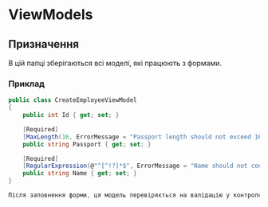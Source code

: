 ﻿# ViewModels

## Призначення
В цій папці зберігаються всі моделі, які працюють з формами.

### Приклад

```csharp
public class CreateEmployeeViewModel
{
    public int Id { get; set; }

    [Required]
    [MaxLength(16, ErrorMessage = "Passport length should not exceed 16 characters.")]
    public string Passport { get; set; }

    [Required]
    [RegularExpression(@"^[^!?]*$", ErrorMessage = "Name should not contain '!' or '?'.")]
    public string Name { get; set; }
}

Після заповнення форми, ця модель перевіряється на валідацію у контролері, тобто чи виповненні всі умови полів. Там же створюється новий екземпляр звичайної моделі з цими даними, яка в свою чергу передається до репозиторію, який вже додає її до контексту.